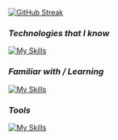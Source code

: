 [![GitHub Streak](https://github-readme-streak-stats.herokuapp.com?user=masud040&theme=shadow-purple)](https://git.io/streak-stats)

### **_Technologies that I know_**

[![My Skills](https://skillicons.dev/icons?i=javascript,tailwind,bootstrap,react,firebase&perline=3)](https://skillicons.dev)

### **_Familiar with / Learning_**

[![My Skills](https://skillicons.dev/icons?i=nodejs,express,mongo,tanstack&perline=3)](https://skillicons.dev)

### **_Tools_**

[![My Skills](https://skillicons.dev/icons?i=vscode,git,github,figma,vite&perline=3)](https://skillicons.dev)
